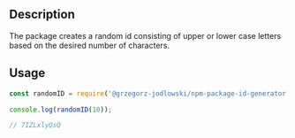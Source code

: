 ## Description

The package creates a random id consisting of upper or lower case letters based on the desired number of characters.

## Usage

```js
const randomID = require('@grzegorz-jodlowski/npm-package-id-generator');

console.log(randomID(10));

// 7IZLxlyQsQ

```
